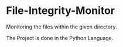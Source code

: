 # File-Integrity-Monitor
Monitoring the files within the given directory.

The Project is done in the Python Language.
